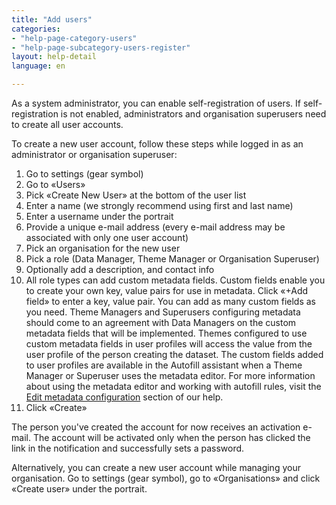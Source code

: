```yaml
---
title: "Add users"
categories:
- "help-page-category-users"
- "help-page-subcategory-users-register"
layout: help-detail
language: en

---
```


As a system administrator, you can enable self-registration of users. If self-registration is not enabled, administrators and organisation superusers need to create all user accounts.

To create a new user account, follow these steps while logged in as an administrator or organisation superuser:

1.	Go to settings (gear symbol)
1.	Go to &laquo;Users&raquo;
1.	Pick &laquo;Create New User&raquo; at the bottom of the user list
1.	Enter a name (we strongly recommend using first and last name)<img src="/images/help/en/create_new_user.png" alt="" title="Adding a new user" class="img-responsive img-inline-help"/>
1.  Enter a username under the portrait
1.	Provide a unique e-mail address (every e-mail address may be associated with only one user account)
1.	Pick an organisation for the new user
1.	Pick a role (Data Manager, Theme Manager or Organisation Superuser)
1.	Optionally add a description, and contact info
1.  All role types can add custom metadata fields. Custom fields enable you to create your own key, value pairs for use in metadata. Click &laquo;+Add field&raquo; to enter a key, value pair. You can add as many custom fields as you need. Theme Managers and Superusers configuring metadata should come to an agreement with Data Managers on the custom metadata fields that will be implemented. Themes configured to use custom metadata fields in user profiles will access the value from the user profile of the person creating the dataset. The custom fields added to user profiles are available in the Autofill assistant when a Theme Manager or Superuser uses the metadata editor. For more information about using the metadata editor and working with autofill rules, visit the [Edit metadata configuration](https://www.wetransform.to/help/en/help-page-category-setup-haleconnect/help-page-subcategory-setup-haleconnect-thememetadata/2015/02/10/theme-edit-metadata/) section of our help.
1.	Click &laquo;Create&raquo;

The person you've created the account for now receives an activation e-mail. The account will be activated only when the person has clicked the link in the notification and successfully sets a password.

Alternatively, you can create a new user account while managing your organisation. Go to settings (gear symbol), go to &laquo;Organisations&raquo; and  click &laquo;Create user&raquo; under the portrait.
